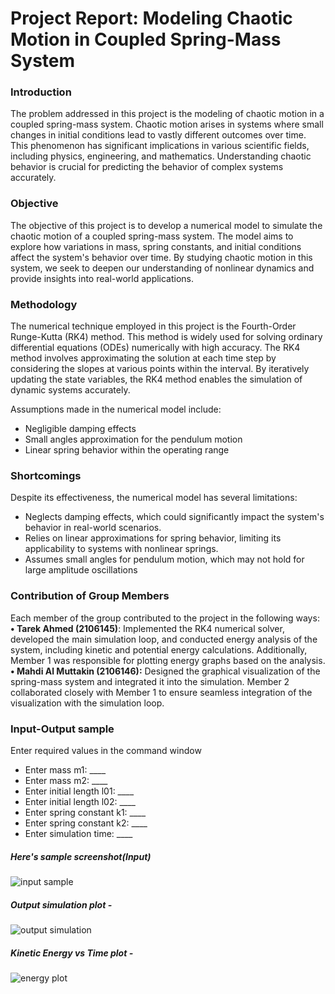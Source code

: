 # Project Report: Modeling Chaotic Motion in Coupled Spring-Mass System

### Introduction
The problem addressed in this project is the modeling of chaotic motion in a coupled spring-mass system. Chaotic motion arises in systems where small changes in initial conditions lead to vastly different outcomes over time. This phenomenon has significant implications in various scientific fields, including physics, engineering, and mathematics. Understanding chaotic behavior is crucial for predicting the behavior of complex systems accurately.

### Objective
The objective of this project is to develop a numerical model to simulate the chaotic motion of a coupled spring-mass system. The model aims to explore how variations in mass, spring constants, and initial conditions affect the system's behavior over time. By studying chaotic motion in this system, we seek to deepen our understanding of nonlinear dynamics and provide insights into real-world applications.

### Methodology
The numerical technique employed in this project is the Fourth-Order Runge-Kutta (RK4) method. This method is widely used for solving ordinary differential equations (ODEs) numerically with high accuracy. The RK4 method involves approximating the solution at each time step by considering the slopes at various points within the interval. By iteratively updating the state variables, the RK4 method enables the simulation of dynamic systems accurately.

Assumptions made in the numerical model include:
- Negligible damping effects
- Small angles approximation for the pendulum motion
- Linear spring behavior within the operating range

### Shortcomings
Despite its effectiveness, the numerical model has several limitations:
- Neglects damping effects, which could significantly impact the system's behavior in real-world scenarios.
- Relies on linear approximations for spring behavior, limiting its applicability to systems with nonlinear springs.
- Assumes small angles for pendulum motion, which may not hold for large amplitude oscillations

### Contribution of Group Members
Each member of the group contributed to the project in the following ways:
**•	Tarek Ahmed (2106145)**: Implemented the RK4 numerical solver, developed the main simulation loop, and conducted energy analysis of the system, including kinetic and potential energy calculations. Additionally, Member 1 was responsible for plotting energy graphs based on the analysis.
**•	Mahdi Al Muttakin (2106146):** Designed the graphical visualization of the spring-mass system and integrated it into the simulation. Member 2 collaborated closely with Member 1 to ensure seamless integration of the visualization with the simulation loop.


### Input-Output sample
Enter required values in the command window
- Enter mass m1: ____
- Enter mass m2: ____
- Enter initial length l01: ____
- Enter initial length l02: ____
- Enter spring constant k1: ____
- Enter spring constant k2: ____
- Enter simulation time: ____

##### Here's sample screenshot(Input)
![input sample](https://github.com/ta-r-ek/Matlab_Project/assets/162335400/376f5d23-4fd6-45fb-b8ed-d5e60d1d210b)

##### Output simulation plot - 
![output simulation](https://github.com/ta-r-ek/Matlab_Project/assets/162335400/3cb4ab65-ccc7-4337-8f36-93075cc0975c)

##### Kinetic Energy vs Time plot -
![energy plot](https://github.com/ta-r-ek/Matlab_Project/assets/162335400/611abbb7-5221-4d66-b831-2ff78067114a)
